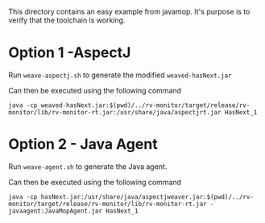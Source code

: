 This directory contains an easy example from javamop. It's purpose is to verify that the toolchain is working.

# Option 1 -AspectJ
Run `weave-aspectj.sh` to generate the modified `weaved-hasNext.jar`

Can then be executed using the following command
```
java -cp weaved-hasNext.jar:$(pwd)/../rv-monitor/target/release/rv-monitor/lib/rv-monitor-rt.jar:/usr/share/java/aspectjrt.jar HasNext_1
```

# Option 2 - Java Agent
Run `weave-agent.sh` to generate the Java agent.

Can then be executed using the following command
```
java -cp hasNext.jar:/usr/share/java/aspectjweaver.jar:$(pwd)/../rv-monitor/target/release/rv-monitor/lib/rv-monitor-rt.jar -javaagent:JavaMopAgent.jar HasNext_1
```